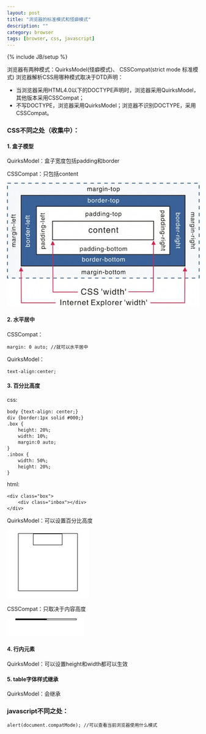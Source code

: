 ```yaml
---
layout: post
title: "浏览器的标准模式和怪癖模式"
description: ""
category: browser
tags: [browser, css, javascript]
---
```

{% include JB/setup %}

浏览器有两种模式：QuirksModel(怪癖模式)、 CSSCompat(strict mode 标准模式)
浏览器解析CSS用哪种模式取决于DTD声明：

- 当浏览器采用HTML4.0以下的DOCTYPE声明时，浏览器采用QuirksModel，其他版本采用CSSCompat；
- 不写DOCTYPE，浏览器采用QuirksModel；浏览器不识别DOCTYPE，采用CSSCompat。

### CSS不同之处（收集中）：
#### 1. 盒子模型

QuirksModel：盒子宽度包括padding和border

CSSCompat：只包括content

<img src="/assets/images/browser-model/bm_01.jpg" width="650px" />

<!-- more -->

#### 2. 水平居中
CSSCompat：

```
margin: 0 auto; //就可以水平居中
```

QuirksModel：

```
text-align:center;
```

#### 3. 百分比高度
css:

```
body {text-align: center;}
div {border:1px solid #000;}
.box {
    height: 20%;
    width: 10%;
    margin:0 auto;
}
.inbox {
    width: 50%;
    height: 20%;
}
```

html:

```
<div class="box">
    <div class="inbox"></div>
</div>
```

QuirksModel：可以设置百分比高度

<img src="/assets/images/browser-model/bm_02.jpg" width="214px" />

CSSCompat：只取决于内容高度

<img src="/assets/images/browser-model/bm_03.jpg" width="201px" />

#### 4. 行内元素

QuirksModel：可以设置height和width都可以生效

#### 5. table字体样式继承

QuirksModel：会继承

### javascript不同之处：

```
alert(document.compatMode); //可以查看当前浏览器使用什么模式
```
